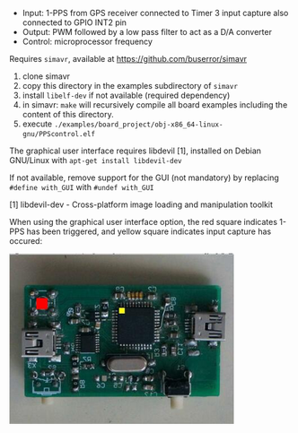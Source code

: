 * Input:   1-PPS from GPS receiver connected to Timer 3 input capture
         also connected to GPIO INT2 pin
* Output:  PWM followed by a low pass filter to act as a D/A converter
* Control: microprocessor frequency

Requires ``simavr``, available at https://github.com/buserror/simavr
1. clone simavr
2. copy this directory in the examples subdirectory of ``simavr``
3. install ``libelf-dev`` if not available (required dependency)
4. in simavr: ``make``
will recursively compile all board examples including the content of this directory.
5. execute ``./examples/board_project/obj-x86_64-linux-gnu/PPScontrol.elf``

The graphical user interface requires libdevil [1], installed on Debian GNU/Linux with
``apt-get install libdevil-dev``

If not available, remove support for the GUI (not mandatory) by replacing
``#define with_GUI``
with
``#undef with_GUI``

[1] libdevil-dev - Cross-platform image loading and manipulation toolkit

When using the graphical user interface option, the red square indicates 1-PPS has been
triggered, and yellow square indicates input capture has occured:

<img src="illustration.jpg">
